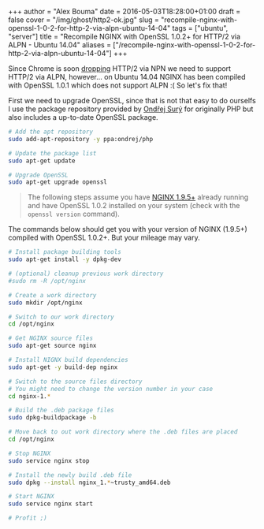 +++
author = "Alex Bouma"
date = 2016-05-03T18:28:00+01:00
draft = false
cover = "/img/ghost/http2-ok.jpg"
slug = "recompile-nginx-with-openssl-1-0-2-for-http-2-via-alpn-ubuntu-14-04"
tags = ["ubuntu", "server"]
title = "Recompile NGINX with OpenSSL 1.0.2+ for HTTP/2 via ALPN - Ubuntu 14.04"
aliases = ["/recompile-nginx-with-openssl-1-0-2-for-http-2-via-alpn-ubuntu-14-04"]
+++

Since Chrome is soon [dropping](https://ma.ttias.be/chrome-drops-npn-support-for-http2-alpn-only/) HTTP/2 via NPN we need to support HTTP/2 via ALPN, however... on Ubuntu 14.04 NGINX has been compiled with OpenSSL 1.0.1 which does not support ALPN :( So let's fix that!

First we need to upgrade OpenSSL, since that is not that easy to do ourselfs I use the package repository provided by [Ondřej Surý](https://launchpad.net/~ondrej/+archive/ubuntu/php5/) for originally PHP but also includes a up-to-date OpenSSL package.

```bash
# Add the apt repository
sudo add-apt-repository -y ppa:ondrej/php

# Update the package list
sudo apt-get update

# Upgrade OpenSSL
sudo apt-get upgrade openssl
```

> The following steps assume you have [NGINX 1.9.5+](https://by-example.org/install-nginx-with-http2-support-on-ubuntu-14-04-lts/) already running and have OpenSSL 1.0.2 installed on your system (check with the `openssl version` command).

The commands below should get you with your version of NGINX (1.9.5+) compiled with OpenSSL 1.0.2+. But your mileage may vary.

```bash
# Install package building tools
sudo apt-get install -y dpkg-dev

# (optional) cleanup previous work directory
#sudo rm -R /opt/nginx

# Create a work directory
sudo mkdir /opt/nginx

# Switch to our work directory
cd /opt/nginx

# Get NGINX source files
sudo apt-get source nginx

# Install NIGNX build dependencies
sudo apt-get -y build-dep nginx

# Switch to the source files directory
# You might need to change the version number in your case
cd nginx-1.*

# Build the .deb package files
sudo dpkg-buildpackage -b

# Move back to out work directory where the .deb files are placed
cd /opt/nginx

# Stop NGINX
sudo service nginx stop

# Install the newly build .deb file
sudo dpkg --install nginx_1.*~trusty_amd64.deb

# Start NGINX
sudo service nginx start

# Profit ;)
```
